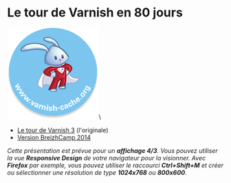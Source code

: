 # Le tour de Varnish en 80 jours

![Super Bunny](img/community.png "Super Bunny")\


- [Le tour de Varnish 3](tour-de-varnish3.html) (l'originale)
- [Version BreizhCamp 2014](breizhcamp.html)

_Cette présentation est prévue pour un **affichage 4/3**. Vous pouvez
utiliser la vue **Responsive Design** de votre navigateur pour la
visionner. Avec **Firefox** par exemple, vous pouvez utiliser le
raccourci **Ctrl+Shift+M** et créer ou sélectionner une résolution
de type **1024x768** ou **800x600**._
